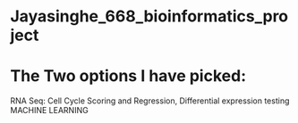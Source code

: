# Jayasinghe_668_bioinformatics_project

# The Two options I have picked: 
  RNA Seq: Cell Cycle Scoring and Regression, Differential expression testing 
  MACHINE LEARNING 

